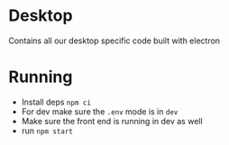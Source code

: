 # Desktop

Contains all our desktop specific code built with electron

# Running

- Install deps `npm ci`
- For dev make sure the `.env` mode is in `dev`
- Make sure the front end is running in dev as well
- run `npm start`